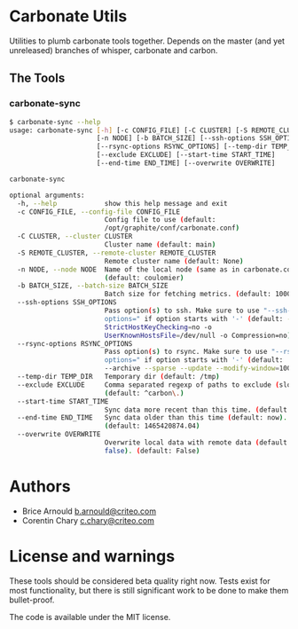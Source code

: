 # Carbonate Utils

Utilities to plumb carbonate tools together.
Depends on the master (and yet unreleased) branches of whisper, carbonate and carbon.

## The Tools

### carbonate-sync

```bash
$ carbonate-sync --help
usage: carbonate-sync [-h] [-c CONFIG_FILE] [-C CLUSTER] [-S REMOTE_CLUSTER]
                      [-n NODE] [-b BATCH_SIZE] [--ssh-options SSH_OPTIONS]
                      [--rsync-options RSYNC_OPTIONS] [--temp-dir TEMP_DIR]
                      [--exclude EXCLUDE] [--start-time START_TIME]
                      [--end-time END_TIME] [--overwrite OVERWRITE]

carbonate-sync

optional arguments:
  -h, --help            show this help message and exit
  -c CONFIG_FILE, --config-file CONFIG_FILE
                        Config file to use (default:
                        /opt/graphite/conf/carbonate.conf)
  -C CLUSTER, --cluster CLUSTER
                        Cluster name (default: main)
  -S REMOTE_CLUSTER, --remote-cluster REMOTE_CLUSTER
                        Remote cluster name (default: None)
  -n NODE, --node NODE  Name of the local node (same as in carbonate.conf).
                        (default: coulomier)
  -b BATCH_SIZE, --batch-size BATCH_SIZE
                        Batch size for fetching metrics. (default: 1000)
  --ssh-options SSH_OPTIONS
                        Pass option(s) to ssh. Make sure to use "--ssh-
                        options=" if option starts with '-' (default: -o
                        StrictHostKeyChecking=no -o
                        UserKnownHostsFile=/dev/null -o Compression=no)
  --rsync-options RSYNC_OPTIONS
                        Pass option(s) to rsync. Make sure to use "--rsync-
                        options=" if option starts with '-' (default:
                        --archive --sparse --update --modify-window=100800)
  --temp-dir TEMP_DIR   Temporary dir (default: /tmp)
  --exclude EXCLUDE     Comma separated regexp of paths to exclude (slow).
                        (default: ^carbon\.)
  --start-time START_TIME
                        Sync data more recent than this time. (default: 0)
  --end-time END_TIME   Sync data older than this time (default: now).
                        (default: 1465420874.04)
  --overwrite OVERWRITE
                        Overwrite local data with remote data (default:
                        false). (default: False)
```

# Authors

 * Brice Arnould <b.arnould@criteo.com>
 * Corentin Chary <c.chary@criteo.com>

# License and warnings

These tools should be considered beta quality right now.
Tests exist for most functionality, but there is still significant work to be done to make them bullet-proof.

The code is available under the MIT license.
